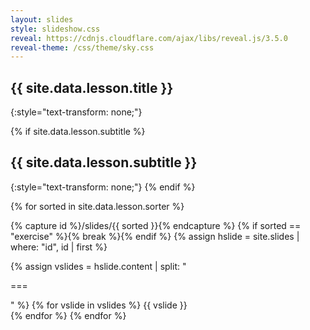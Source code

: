 ```yaml
---
layout: slides
style: slideshow.css
reveal: https://cdnjs.cloudflare.com/ajax/libs/reveal.js/3.5.0
reveal-theme: /css/theme/sky.css
---
```


<section markdown="1">

# {{ site.data.lesson.title }}
{:style="text-transform: none;"}

{% if site.data.lesson.subtitle %}
## {{ site.data.lesson.subtitle }}
{:style="text-transform: none;"}
{% endif %}

</section>

{% for sorted in site.data.lesson.sorter %}

{% capture id %}/slides/{{ sorted }}{% endcapture %}
{% if sorted == "exercise" %}{% break %}{% endif %}
{% assign hslide = site.slides | where: "id", id | first %}
<section>
  {% assign vslides = hslide.content | split: "<p>===</p>" %}
  {% for vslide in vslides %}
  <section{% if hslide.background %}
    data-background="{{ hslide.background | relative_url }}"{% endif %}{% if hslide.class %}
    class="{{ hslide.class }}"{% endif %}>
    {{ vslide }}
  </section>
  {% endfor %}
</section>
{% endfor %}
